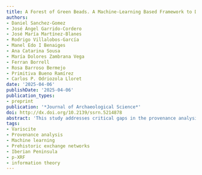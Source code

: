 ```yaml
---
title: A Forest of Green Beads. A Machine-Learning Based Framework to Determine the Geological Provenance of Prehistoric Variscite Artifacts
authors:
- Daniel Sanchez-Gomez
- José Ángel Garrido-Cordero
- José María Martínez-Blanes
- Rodrigo Villalobos-García 
- Manel Edo I Benaiges
- Ana Catarina Sousa
- María Dolores Zambrana Vega
- Ferran Borrell
- Rosa Barroso Bermejo
- Primitiva Bueno Ramírez
- Carlos P. Odriozola Lloret
date: '2025-04-06'
publishDate: '2025-04-06'
publication_types:
- preprint
publication: '*Journal of Archaeological Science*'
doi: http://dx.doi.org/10.2139/ssrn.5214878 
abstract: 'This study addresses critical gaps in the provenance analysis of variscite and related green phosphate minerals, which serve as key tracers of prehistoric socio-economic networks in Late Prehistoric Europe (c. 6000–1200 BC). Despite their significance, existing provenance models are limited by small, unrepresentative datasets, outdated data processing techniques, and a lack of robust validation metrics. These limitations hinder the accurate reconstruction of prehistoric exchange networks and the cultural significance of these materials.To overcome these challenges, we present a scalable, data-driven approach that integrates portable X-ray fluorescence (p-XRF) analysis, machine learning (ML), and information theory. We compiled the largest geoarchaeological green phosphate dataset to date (n=1,778), sourced from three major Iberian deposits: Aliste, Encinasola, and the Gavà Mines. Using a supervised Random Forest (RF) model, we classified samples into three geographic source groups based on elemental composition, achieving 95% accuracy. Key elements such as Ca, As, Ba, V, Sr, Ta, Cu, Cr, Mo, K, Se, Ti, S, and Zn were identified as critical discriminators through feature importance analysis and Shapley values.The model was validated against an external dataset of 571 beads from 15 archaeological sites across Iberia and France. Results revealed that Aliste and the Gavà Mines played a more significant role in prehistoric variscite exchange than previously assumed, challenging the traditional emphasis on Encinasola as a primary source. Notably, French materials were predominantly linked to Aliste, suggesting an overland distribution network rather than maritime connections. The compositional complexity of the Gavà Mines was reflected in high uncertainty in the Catalan sites, highlighting the need for subclass distinctions in future iterations.Our findings underscore the importance of integrating chemical and mineralogical variability into provenance studies. By quantifying uncertainty and employing probabilistic frameworks, this study provides a more nuanced understanding of prehistoric exchange networks. The methodological advancements presented here—combining expanded datasets, advanced ML techniques, and rigorous performance evaluation—set a new standard for provenance analysis in archaeology. This approach not only refines our understanding of variscite distribution but also offers a scalable framework for studying other archaeologically significant materials.'
tags:
- Variscite
- Provenance analysis
- Machine learning
- Prehistoric exchange networks
- Iberian Peninsula
- p-XRF
- information theory
---
```

